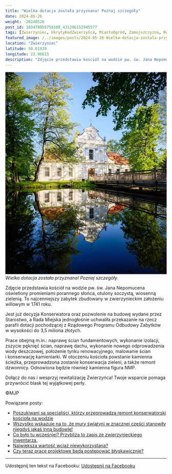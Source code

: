 ```yaml
---
title: "Wielka dotacja została przyznana! Poznaj szczegóły"
date: 2024-05-26
weight: -20240526
post_id: 103478058758108_431296152945577
tags: [Zwierzyniec, UkrytyKodZwierzyńca, MiastoOgród, Zamojszczyzna, Roztocze, Lubelskie, villarestituta, turystyka, dziedzictwo, zabytki, krajobrazy, TajemnicePrzeszłości, PodróżeWczasie, MagiczneMiejsce]
featured_image: /../images/posts/2024-05-26-Wielka-dotacja-zostala-przyznana-Poznaj-szczegoly.jpg
location: "Zwierzyniec"
latitude: 50.61039
longitude: 22.96615
description: "Zdjęcie przedstawia kościół na wodzie pw. św. Jana Nepomucena oświetlony promieniami porannego słońca, otulony soczystą, wiosenną zielenią. To najcenn..."
---
```


![Wielka dotacja została przyznana! Poznaj szczegóły.](/images/posts/2024-05-26-Wielka-dotacja-zostala-przyznana-Poznaj-szczegoly.jpg)
*Wielka dotacja została przyznana! Poznaj szczegóły.*

Zdjęcie przedstawia kościół na wodzie pw. św. Jana Nepomucena oświetlony promieniami porannego słońca, otulony soczystą, wiosenną zielenią. To najcenniejszy zabytek zbudowany w zwierzynieckim założeniu willowym w 1741 roku.

Jest już decyzja Konserwatora oraz pozwolenie na budowę wydane przez Starostwo, a Rada Miejska jednogłośnie uchwaliła przekazanie na rzecz parafii dotacji pochodzącej z Rządowego Programu Odbudowy Zabytków w wysokości do 3,5 miliona złotych.

Prace obejmą m.in.: naprawę ścian fundamentowych, wykonanie izolacji, zszycie pęknięć ścian, naprawę dachu, wykonanie nowego odprowadzenia wody deszczowej, położenie tynku renowacyjnego, malowanie ścian i konserwację kamieniarki.
W otoczeniu kościoła powstanie kamienna ścieżka, przeprowadzona zostanie konserwacja zieleni, a także remont dzwonnicy. Odnowiona będzie również kamienna figura NMP.

Dołącz do nas i wesprzyj rewitalizację Zwierzyńca!
Twoje wsparcie pomaga przywrócić blask tej wyjątkowej perły.



©MJP

Powiązane posty:
- [Poszukiwani są specjaliści, którzy przeprowadzą remont konserwatorski kościoła na wodzie](/posts/Poszukiwani-sa-specjalisci-ktorzy-przeprowadza-remont)
- [Wszystko wskazuje na to, że mury świątyni w znacznej części stanowiły niegdyś jakąś inną budowlę!](/posts/Wszystko-wskazuje-na-to-ze-mury-swiatyni-w-znacznej-czesci)
- [Co było tu wcześniej? Przybliża to zapis ze zwierzynieckiego inwentarza.](/posts/Co-bylo-tu-wczesniej-Przybliza-to-zapis-ze-zwierzynieckiego)
- [Największa wartość wciąż niewykorzystana?](/posts/Najwieksza-wartosc-wciaz-niewykorzystana)
- [Czy teraz prace projektowe będą postępować błyskawicznie?](/posts/Czy-teraz-prace-projektowe-beda-postepowac-blyskawicznie)


---

Udostępnij ten tekst na Facebooku:
[Udostępnij na Facebooku](https://www.facebook.com/sharer/sharer.php?u=https://stowarzyszeniewachniewskiej.pl/posts/Wielka-dotacja-zostala-przyznana-Poznaj-szczegoly)

<script type="application/ld+json">
{
  "@context": "https://schema.org",
  "@type": "BlogPosting",
  "headline": "Wielka dotacja została przyznana! Poznaj szczegóły.",
  "datePublished": "2024-05-26",
  "dateModified": "2024-05-26",
  "author": {
    "@type": "Person",
    "name": "Michał Jan Patyk"
  },
  "publisher": {
    "@type": "Organization",
    "name": "Stowarzyszenie im. Aleksandry Wachniewskiej",
    "logo": {
      "@type": "ImageObject",
      "url": "https://stowarzyszeniewachniewskiej.pl/images/logo/logo.svg"
    }
  },
  "mainEntityOfPage": {
    "@type": "WebPage",
    "@id": "https://stowarzyszeniewachniewskiej.pl/posts/Wielka-dotacja-zostala-przyznana-Poznaj-szczegoly"
  },
  "image": {
    "@type": "ImageObject",
    "url": "https://stowarzyszeniewachniewskiej.pl/images/posts/2024-05-26-Wielka-dotacja-zostala-przyznana-Poznaj-szczegoly.jpg"
  },
  "articleSection": "Dziedzictwo Kulturowe i Zabytki",
  "keywords": "Zwierzyniec, UkrytyKodZwierzyńca, MiastoOgród, Zamojszczyzna, Roztocze, Lubelskie, villarestituta, turystyka, dziedzictwo, zabytki, krajobrazy, TajemnicePrzeszłości, PodróżeWczasie, MagiczneMiejsce",
  "wordCount": 123,
  "articleBody": "Zdjęcie przedstawia kościół na wodzie pw. św. Jana Nepomucena oświetlony promieniami porannego słońca, otulony soczystą, wiosenną zielenią. To najcenniejszy zabytek zbudowany w zwierzynieckim założeniu willowym w 1741 roku.\n\nJest już decyzja Konserwatora oraz pozwolenie na budowę wydane przez Starostwo, a Rada Miejska jednogłośnie uchwaliła przekazanie na rzecz parafii dotacji pochodzącej z Rządowego Programu Odbudowy Zabytków w wysokości do 3,5 miliona złotych.\n\nPrace obejmą m.in.: naprawę ścian fundamentowych, wykonanie izolacji, zszycie pęknięć ścian, naprawę dachu, wykonanie nowego odprowadzenia wody deszczowej, położenie tynku renowacyjnego, malowanie ścian i konserwację kamieniarki.\nW otoczeniu kościoła powstanie kamienna ścieżka, przeprowadzona zostanie konserwacja zieleni, a także remont dzwonnicy. Odnowiona będzie również kamienna figura NMP.\n\nDołącz do nas i wesprzyj rewitalizację Zwierzyńca!\nTwoje wsparcie pomaga przywrócić blask tej wyjątkowej perły.\n\n             \n\n©MJP",
  "description": "Odkryj piękno Zwierzyńca i jego zabytki.",
  "copyrightHolder": {
    "@type": "Person",
    "name": "Michał Jan Patyk"
  }
}
</script>
<script type="application/ld+json">
{
  "@context": "https://schema.org",
  "@type": "BreadcrumbList",
  "itemListElement": [
    {
      "@type": "ListItem",
      "position": 1,
      "name": "Home",
      "item": "https://stowarzyszeniewachniewskiej.pl"
    },
    {
      "@type": "ListItem",
      "position": 2,
      "name": "posts",
      "item": "https://stowarzyszeniewachniewskiej.pl/posts"
    },
    {
      "@type": "ListItem",
      "position": 3,
      "name": "Wielka dotacja została przyznana! Poznaj szczegóły.",
      "item": "https://stowarzyszeniewachniewskiej.pl/posts/Wielka-dotacja-zostala-przyznana-Poznaj-szczegoly"
    }
  ]
}
</script>
